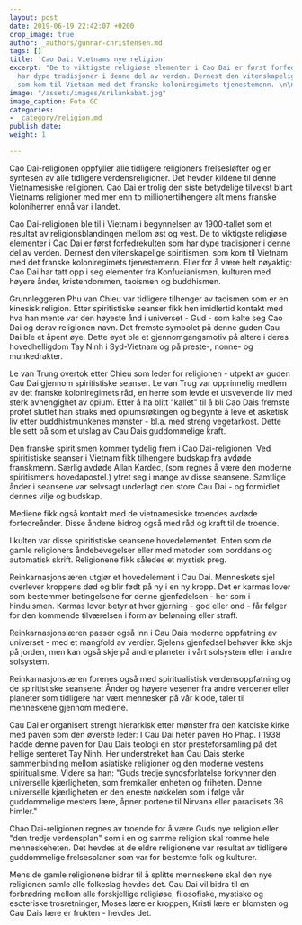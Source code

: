 ```yaml
---
layout: post
date: 2019-06-19 22:42:07 +0200
crop_image: true
author: _authors/gunnar-christensen.md
tags: []
title: 'Cao Dai: Vietnams nye religion'
excerpt: "De to viktigste religiøse elementer i Cao Dai er først forfedrekulten som
  har dype tradisjoner i denne del av verden. Dernest den vitenskapelige spiritismen,
  som kom til Vietnam med det franske koloniregimets tjenestemenn. \n\n"
image: "/assets/images/srilankabat.jpg"
image_caption: Foto GC
categories:
- _category/religion.md
publish_date: 
weight: 1

---
```

Cao Dai-religionen oppfyller alle tidligere religioners frelsesløfter og er syntesen av alle tidligere verdensreligioner. Det hevder kildene til denne Vietnamesiske religionen. Cao Dai er trolig den siste betydelige tilvekst blant Vietnams religioner med mer enn to millionertilhengere alt mens franske koloniherrer ennå var i landet.

Cao Dai-religionen ble til i Vietnam i begynnelsen av 1900-tallet som et resultat av religionsblandingen mellom øst og vest. De to viktigste religiøse elementer i Cao Dai er først forfedrekulten som har dype tradisjoner i denne del av verden. Dernest den vitenskapelige spiritismen, som kom til Vietnam med det franske koloniregimets tjenestemenn. Eller for å være helt nøyaktig: Cao Dai har tatt opp i seg elementer fra Konfucianismen, kulturen med høyere ånder, kristendommen, taoismen og buddhismen.

Grunnleggeren Phu van Chieu var tidligere tilhenger av taoismen som er en kinesisk religion. Etter spiritistiske seanser fikk hen imidlertid kontakt med hva han mente var den høyeste ånd i universet - Gud - som kalte seg Cao Dai og derav religionen navn. Det fremste symbolet på denne guden Cau Dai ble et åpent øye. Dette øyet ble et gjennomgangsmotiv på altere i deres hovedhelligdom Tay Ninh i Syd-Vietnam og på preste-, nonne- og munkedrakter.

Le van Trung overtok etter Chieu som leder for religionen - utpekt av guden Cau Dai gjennom spiritistiske seanser. Le van Trug var opprinnelig medlem av det franske koloniregimets råd, en herre som levde et utsvevende liv med sterk avhengighet av opium. Etter å ha blitt "kallet" til å bli Cao Dais fremste profet sluttet han straks med opiumsrøkingen og begynte å leve et asketisk liv etter buddhistmunkenes mønster - bl.a. med streng vegetarkost. Dette ble sett på som et utslag av Cau Dais guddommelige kraft.

Den franske spiritismen kommer tydelig frem i Cao Dai-religionen. Ved spiritistiske seanser i Vietnam fikk tilhengere budskap fra avdøde franskmenn. Særlig avdøde Allan Kardec, (som regnes å være den moderne spiritismens hovedapostel.) ytret seg i mange av disse seansene. Samtlige ånder i seansene var selvsagt underlagt den store Cau Dai - og formidlet dennes vilje og budskap.

Mediene fikk også kontakt med de vietnamesiske troendes avdøde forfedreånder. Disse åndene bidrog også med råd og kraft til de troende.

I kulten var disse spiritistiske seansene hovedelementet. Enten som de gamle religioners åndebevegelser eller med metoder som borddans og automatisk skrift. Religionene fikk således et mystisk preg.

Reinkarnasjonslæren utgjør et hovedelement i Cau Dai. Menneskets sjel overlever kroppens død og blir født på ny i en ny kropp. Det er karmas lover som bestemmer betingelsene for denne gjenfødelsen - her som i hinduismen. Karmas lover betyr at hver gjerning - god eller ond - får følger for den kommende tilværelsen i form av belønning eller straff.

Reinkarnasjonslæren passer også inn i Cau Dais moderne oppfatning av universet - med et mangfold av verdier. Sjelens gjenfødsel behøver ikke skje på jorden, men kan også skje på andre planeter i vårt solsystem eller i andre solsystem.

Reinkarnasjonslæren forenes også med spiritualistisk verdensoppfatning og de spiritistiske seansene: Ånder og høyere vesener fra andre verdener eller planeter som tidligere har vært mennesker på vår klode, taler til menneskene gjennom mediene.

Cau Dai er organisert strengt hierarkisk etter mønster fra den katolske kirke med paven som den øverste leder: I Cau Dai heter paven Ho Phap. I 1938 hadde denne paven for Dau Dais teologi en stor presteforsamling på det hellige senteret Tay Ninh. Her understreket han Cau Dais sterke sammenbinding mellom asiatiske religioner og den moderne vestens spiritualisme. Videre sa han: "Guds tredje syndsforlatelse forkynner den universelle kjærligheten, som fremkaller enheten og friheten. Denne universelle kjærligheten er den eneste nøkkelen som i følge vår guddommelige mesters lære, åpner portene til Nirvana eller paradisets 36 himler."

Chao Dai-religionen regnes av troende for å være Guds nye religion eller "den tredje verdensplan" som i en og samme religion skal romme hele menneskeheten. Det hevdes at de eldre religionene var resultat av tidligere guddommelige frelsesplaner som var for bestemte folk og kulturer.

Mens de gamle religionene bidrar til å splitte menneskene skal den nye religionen samle alle folkeslag hevdes det. Cau Dai vil bidra til en forbrødring mellom alle forskjellige religiøse, filosofiske, mystiske og esoteriske trosretninger, Moses lære er kroppen, Kristi lære er blomsten og Cau Dais lære er frukten - hevdes det.